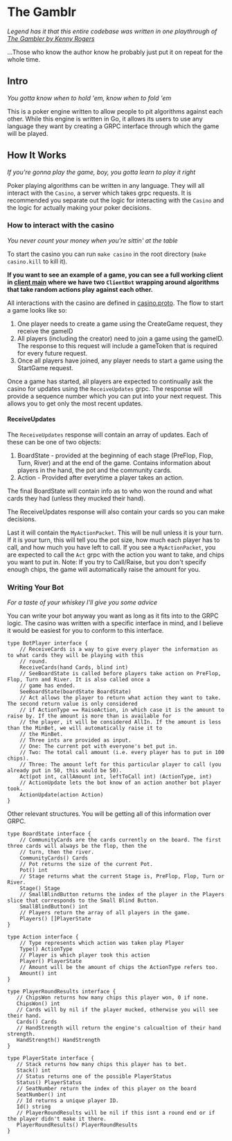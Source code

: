 # The Gamblr

_Legend has it that this entire codebase was written in one playthrough
of [The Gambler by Kenny Rogers](https://www.youtube.com/watch?v=7hx4gdlfamo)_

...Those who know the author know he probably just put it on repeat for the whole time.

## Intro

_You gotta know when to hold 'em, know when to fold 'em_

This is a poker engine written to allow people to pit algorithms against each other. While this engine is written in Go,
it allows its users to use any language they want by creating a GRPC interface through which the game will be
played.

## How It Works

_If you're gonna play the game, boy, you gotta learn to play it right_

Poker playing algorithms can be written in any language. They will all interact with the `Casino`, a server which takes
grpc requests. It is recommended you separate out the logic for interacting with the `Casino` and the logic for actually
making your poker decisions.

### How to interact with the casino

_You never count your money when you're sittin' at the table_

To start the casino you can run `make casino` in the root directory (`make casino.kill` to kill it).

**If you want to see an example of a game, you can see a full working client in [client main](./client/main/main.go)
where we have two `ClientBot` wrapping around algorithms that take random actions play against each other.**

All interactions with the casino are defined in [casino.proto](./proto/casino.proto). The flow to start a game looks
like so:

1. One player needs to create a game using the CreateGame request, they receive the gameID
2. All players (including the creator) need to join a game using the gameID. The response to this request will include a
   gameToken that is required for every future request.
3. Once all players have joined, any player needs to start a game using the StartGame request.

Once a game has started, all players are expected to continually ask the casino for updates using the `ReceiveUpdates`
grpc. The response will provide a sequence number which you can put into your next request. This allows you to get only
the most recent updates.

#### ReceiveUpdates

The `ReceiveUpdates` response will contain an array of updates. Each of these can be one of two objects:

1. BoardState - provided at the beginning of each stage (PreFlop, Flop, Turn, River) and at the end of the game.
   Contains information about players in the hand, the pot and the community cards.
2. Action - Provided after everytime a player takes an action.

The final BoardState will contain info as to who won the round and what cards they had (unless they mucked their hand).

The ReceiveUpdates response will also contain your cards so you can make decisions.

Last it will contain the `MyActionPacket`. This will be null unless it is your turn. If it is your turn, this will
tell you the pot size, how much each player has to call, and how much you have left to call.
If you see a `MyActionPacket`, you are expected to call the `Act` grpc with the action you want to take, and chips you
want to put in. Note: If you try to Call/Raise, but you don't specify enough chips, the game will automatically raise
the amount for you.

### Writing Your Bot

_For a taste of your whiskey I'll give you some advice_

You can write your bot anyway you want as long as it fits into to the GRPC logic. The casino was written with a specific
interface in mind, and I believe it would be easiest for you to conform to this interface.

```
type BotPlayer interface {
	// ReceiveCards is a way to give every player the information as to what cards they will be playing with this
	// round.
	ReceiveCards(hand Cards, blind int)
	// SeeBoardState is called before players take action on PreFlop, Flop, Turn and River. It is also called once a
	// game has ended.
	SeeBoardState(boardState BoardState)
	// Act allows the player to return what action they want to take. The second return value is only considered
	// if ActionType == RaiseAction, in which case it is the amount to raise by. If the amount is more than is available for
	// the player, it will be considered AllIn. If the amount is less than the MinBet, we will automatically raise it to
	// the MinBet.
	// Three ints are provided as input.
	// One: The current pot with everyone's bet put in.
	// Two: The total call amount (i.e. every player has to put in 100 chips).
	// Three: The amount left for this particular player to call (you already put in 50, this would be 50).
	Act(pot int, callAmount int, leftToCall int) (ActionType, int)
	// ActionUpdate lets the bot know of an action another bot player took.
	ActionUpdate(action Action)
}
```

Other relevant structures. You will be getting all of this information over GRPC.

```
type BoardState interface {
	// CommunityCards are the cards currently on the board. The first three cards will always be the flop, then the
	// turn, then the river.
	CommunityCards() Cards
	// Pot returns the size of the current Pot.
	Pot() int
	// Stage returns what the current Stage is, PreFlop, Flop, Turn or River.
	Stage() Stage
	// SmallBlindButton returns the index of the player in the Players slice that corresponds to the Small Blind Button.
	SmallBlindButton() int
	// Players return the array of all players in the game.
	Players() []PlayerState
}

type Action interface {
	// Type represents which action was taken play Player
	Type() ActionType
	// Player is which player took this action
	Player() PlayerState
	// Amount will be the amount of chips the ActionType refers too.
	Amount() int
}

type PlayerRoundResults interface {
   // ChipsWon returns how many chips this player won, 0 if none.
   ChipsWon() int
   // Cards will by nil if the player mucked, otherwise you will see their hand.
   Cards() Cards
   // HandStrength will return the engine's calcualtion of their hand strength.
   HandStrength() HandStrength
}

type PlayerState interface {
   // Stack returns how many chips this player has to bet.
   Stack() int
   // Status returns one of the possible PlayerStatus
   Status() PlayerStatus
   // SeatNumber return the index of this player on the board
   SeatNumber() int
   // Id returns a unique player ID.
   Id() string
   // PlayerRoundResults will be nil if this isnt a round end or if the player didn't make it there.
   PlayerRoundResults() PlayerRoundResults
}
```